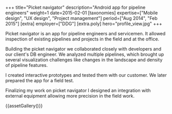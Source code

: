 +++
title="Picket navigator"
description="Android app for pipeline engineers"
weight=1
date=2015-02-01
[taxonomies]
expertise=["Mobile design", "UX design", "Project management"]
period=["Aug 2014", "Feb 2015"]
[extra]
employer=["DDG"]
[extra.poly]
hero="profile_view.jpg"
+++

Picket navigator is an app for pipeline engineers and servicemen. It allowed inspection of existing pipelines and projects in the field and at the office.

Building the picket navigator we collaborated closely with developers and our client's DB engineer. We analyzed multiple pipelines, which brought up several visualization challenges like changes in the landscape and density of pipeline features.

I created interactive prototypes and tested them with our customer. We later prepared the app for a field test.

Finalizing my work on picket navigator I designed an integration with external equipment allowing more precision in the field work.

{{assetGallery()}}